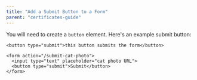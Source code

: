 ```yaml
---
title: "Add a Submit Button to a Form"
parent: "certificates-guide"
---
```


You will need to create a `button` element. Here's an example submit button:

    <button type="submit">this button submits the form</button>

    <form action="/submit-cat-photo">
      <input type="text" placeholder="cat photo URL">
      <button type="submit">Submit</button>
    </form>
